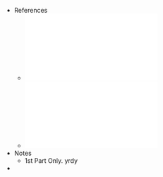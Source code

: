 - References
	- ![8. Equacoes Diferenciais Parciais.pdf](../assets/8._Equacoes_Diferenciais_Parciais_1735668825831_0.pdf)
	- ![8. Equacoes Diferenciais Parciais - Exercicios.pdf](../assets/8._Equacoes_Diferenciais_Parciais_-_Exercicios_1735669000357_0.pdf)
- Notes
	- 1st Part Only. yrdy
-
